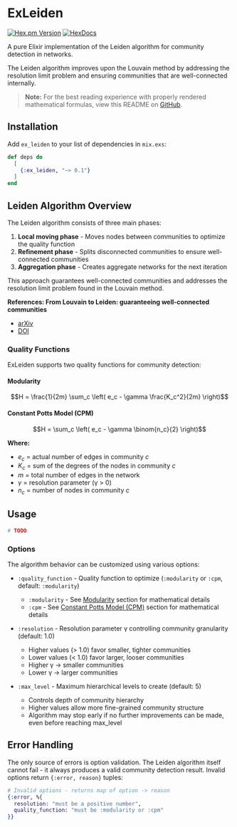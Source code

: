 # ExLeiden

[![Hex.pm Version](https://img.shields.io/hexpm/v/ex_leiden.svg)](https://hex.pm/packages/ex_leiden) [![HexDocs](https://img.shields.io/badge/hex-docs-lightgreen.svg)](https://hexdocs.pm/ex_leiden/)

A pure Elixir implementation of the Leiden algorithm for community detection in networks.

The Leiden algorithm improves upon the Louvain method by addressing the resolution limit problem and ensuring communities that are well-connected internally.

> **Note:** For the best reading experience with properly rendered mathematical formulas, view this README on [GitHub](https://github.com/smartepsh/ex_leiden#readme).

## Installation

Add `ex_leiden` to your list of dependencies in `mix.exs`:

```elixir
def deps do
  [
    {:ex_leiden, "~> 0.1"}
  ]
end
```

## Leiden Algorithm Overview

The Leiden algorithm consists of three main phases:

1. **Local moving phase** - Moves nodes between communities to optimize the quality function
2. **Refinement phase** - Splits disconnected communities to ensure well-connected communities
3. **Aggregation phase** - Creates aggregate networks for the next iteration

This approach guarantees well-connected communities and addresses the resolution limit problem found in the Louvain method.

**References: From Louvain to Leiden: guaranteeing well-connected communities**

- [arXiv](https://arxiv.org/abs/1810.08473)
- [DOI](https://doi.org/10.1038/s41598-019-41695-z)

### Quality Functions

ExLeiden supports two quality functions for community detection:

#### Modularity
$$H = \frac{1}{2m} \sum_c \left( e_c - \gamma \frac{K_c^2}{2m} \right)$$

#### Constant Potts Model (CPM)
$$H = \sum_c \left( e_c - \gamma \binom{n_c}{2} \right)$$

**Where:**
- $e_c$ = actual number of edges in community $c$
- $K_c$ = sum of the degrees of the nodes in community $c$
- $m$ = total number of edges in the network
- $\gamma$ = resolution parameter (γ > 0)
- $n_c$ = number of nodes in community $c$

## Usage

```elixir
# TODO
```

### Options

The algorithm behavior can be customized using various options:

- `:quality_function` - Quality function to optimize (`:modularity` or `:cpm`, default: `:modularity`)
  - `:modularity` - See [Modularity](#modularity) section for mathematical details
  - `:cpm` - See [Constant Potts Model (CPM)](#constant-potts-model-cpm) section for mathematical details

- `:resolution` - Resolution parameter γ controlling community granularity (default: 1.0)
  - Higher values (> 1.0) favor smaller, tighter communities
  - Lower values (< 1.0) favor larger, looser communities
  - Higher γ → smaller communities
  - Lower γ → larger communities

- `:max_level` - Maximum hierarchical levels to create (default: 5)
  - Controls depth of community hierarchy
  - Higher values allow more fine-grained community structure
  - Algorithm may stop early if no further improvements can be made, even before reaching max_level

## Error Handling

The only source of errors is option validation. The Leiden algorithm itself cannot fail - it always produces a valid community detection result. Invalid options return `{:error, reason}` tuples:

```elixir
# Invalid options - returns map of option -> reason
{:error, %{
  resolution: "must be a positive number",
  quality_function: "must be :modularity or :cpm"
}}
```
